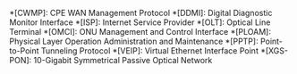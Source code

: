 *[CWMP]: CPE WAN Management Protocol
*[DDMI]: Digital Diagnostic Monitor Interface
*[ISP]: Internet Service Provider
*[OLT]: Optical Line Terminal
*[OMCI]: ONU Management and Control Interface
*[PLOAM]: Physical Layer Operation Administration and Maintenance
*[PPTP]: Point-to-Point Tunneling Protocol
*[VEIP]: Virtual Ethernet Interface Point
*[XGS-PON]: 10-Gigabit Symmetrical Passive Optical Network
